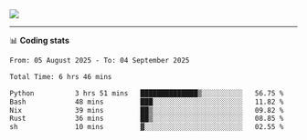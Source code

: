<picture>
  <source
  srcset="https://github-readme-stats.vercel.app/api?username=sant0s12&show_icons=true&theme=dark"
  media="(prefers-color-scheme: dark)"
  />
  <source
  srcset="https://github-readme-stats.vercel.app/api?username=sant0s12&show_icons=true"
  media="(prefers-color-scheme: light)"
  />
  <img src="https://github-readme-stats.vercel.app/api?username=sant0s12&show_icons=true" />
</picture>

---

📊 **Coding stats**

<!--START_SECTION:waka-->

```txt
From: 05 August 2025 - To: 04 September 2025

Total Time: 6 hrs 46 mins

Python          3 hrs 51 mins   ██████████████▒░░░░░░░░░░   56.75 %
Bash            48 mins         ███░░░░░░░░░░░░░░░░░░░░░░   11.82 %
Nix             39 mins         ██▒░░░░░░░░░░░░░░░░░░░░░░   09.82 %
Rust            36 mins         ██▒░░░░░░░░░░░░░░░░░░░░░░   08.85 %
sh              10 mins         ▓░░░░░░░░░░░░░░░░░░░░░░░░   02.55 %
```

<!--END_SECTION:waka-->
